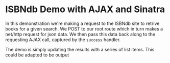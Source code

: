 # ISBNdb Demo with AJAX and Sinatra

In this demonstration we're making a request to the ISBNdb site to retrive books for a given search.  We POST to our root route which in turn makes a net/http request for json data.  We then pass this data back along to the requesting AJAX call, captured by the `success` handler.

The demo is simply updating the results with a series of list items.  This could be adapted to be output